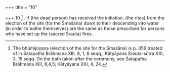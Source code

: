 +++
title = "10"

+++
10 [^4] . If (the dead person) has received the initiation, (the rites) from the election of the site (for the Śmaśāna) down to their descending into water (in order to bathe themselves) are the same as those prescribed for persons who have set up the (sacred Śrauta) fires.


[^4]:  The bhūmijoṣaṇa (election of the site for the Smaśāna) is p. 356 treated of in Śatapatha Brāhmaṇa XIII, 8, 1, 6 seqq.; Kātyāyana Śrauta-sūtra XXI, 3, 15 seqq. On the bath taken after the ceremony, see Śatapatha Brāhmaṇa XIII, 8,4,5; Kātyāyana XXI, 4, 24.
